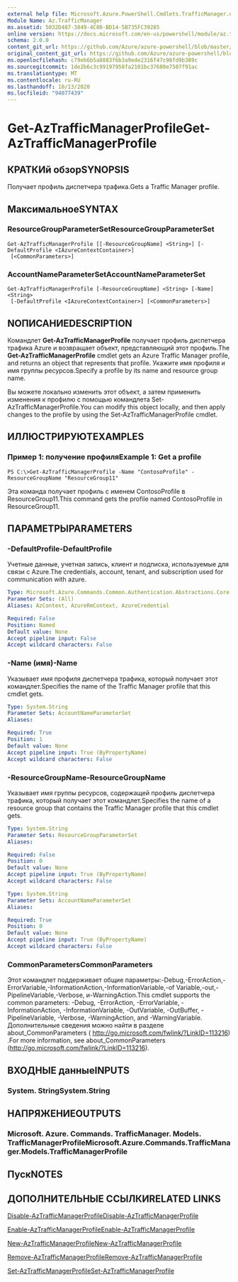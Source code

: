 ```yaml
---
external help file: Microsoft.Azure.PowerShell.Cmdlets.TrafficManager.dll-Help.xml
Module Name: Az.TrafficManager
ms.assetid: 5032D487-3849-4C80-BD14-5B735FC39285
online version: https://docs.microsoft.com/en-us/powershell/module/az.trafficmanager/get-aztrafficmanagerprofile
schema: 2.0.0
content_git_url: https://github.com/Azure/azure-powershell/blob/master/src/TrafficManager/TrafficManager/help/Get-AzTrafficManagerProfile.md
original_content_git_url: https://github.com/Azure/azure-powershell/blob/master/src/TrafficManager/TrafficManager/help/Get-AzTrafficManagerProfile.md
ms.openlocfilehash: c79eb6b5a8883f6b3a9ede2316f47c98fd9b389c
ms.sourcegitcommit: 1de2b6c3c99197958fa2101bc37680e7507f91ac
ms.translationtype: MT
ms.contentlocale: ru-RU
ms.lasthandoff: 10/13/2020
ms.locfileid: "94077439"
---
```

# <span data-ttu-id="6965b-101">Get-AzTrafficManagerProfile</span><span class="sxs-lookup"><span data-stu-id="6965b-101">Get-AzTrafficManagerProfile</span></span>

## <span data-ttu-id="6965b-102">КРАТКИй обзор</span><span class="sxs-lookup"><span data-stu-id="6965b-102">SYNOPSIS</span></span>
<span data-ttu-id="6965b-103">Получает профиль диспетчера трафика.</span><span class="sxs-lookup"><span data-stu-id="6965b-103">Gets a Traffic Manager profile.</span></span>

## <span data-ttu-id="6965b-104">Максимальное</span><span class="sxs-lookup"><span data-stu-id="6965b-104">SYNTAX</span></span>

### <span data-ttu-id="6965b-105">ResourceGroupParameterSet</span><span class="sxs-lookup"><span data-stu-id="6965b-105">ResourceGroupParameterSet</span></span>
```
Get-AzTrafficManagerProfile [[-ResourceGroupName] <String>] [-DefaultProfile <IAzureContextContainer>]
 [<CommonParameters>]
```

### <span data-ttu-id="6965b-106">AccountNameParameterSet</span><span class="sxs-lookup"><span data-stu-id="6965b-106">AccountNameParameterSet</span></span>
```
Get-AzTrafficManagerProfile [-ResourceGroupName] <String> [-Name] <String>
 [-DefaultProfile <IAzureContextContainer>] [<CommonParameters>]
```

## <span data-ttu-id="6965b-107">NОПИСАНИЕ</span><span class="sxs-lookup"><span data-stu-id="6965b-107">DESCRIPTION</span></span>
<span data-ttu-id="6965b-108">Командлет **Get-AzTrafficManagerProfile** получает профиль диспетчера трафика Azure и возвращает объект, представляющий этот профиль.</span><span class="sxs-lookup"><span data-stu-id="6965b-108">The **Get-AzTrafficManagerProfile** cmdlet gets an Azure Traffic Manager profile, and returns an object that represents that profile.</span></span>
<span data-ttu-id="6965b-109">Укажите имя профиля и имя группы ресурсов.</span><span class="sxs-lookup"><span data-stu-id="6965b-109">Specify a profile by its name and resource group name.</span></span>

<span data-ttu-id="6965b-110">Вы можете локально изменить этот объект, а затем применить изменения к профилю с помощью командлета Set-AzTrafficManagerProfile.</span><span class="sxs-lookup"><span data-stu-id="6965b-110">You can modify this object locally, and then apply changes to the profile by using the Set-AzTrafficManagerProfile cmdlet.</span></span>

## <span data-ttu-id="6965b-111">ИЛЛЮСТРИРУЮТ</span><span class="sxs-lookup"><span data-stu-id="6965b-111">EXAMPLES</span></span>

### <span data-ttu-id="6965b-112">Пример 1: получение профиля</span><span class="sxs-lookup"><span data-stu-id="6965b-112">Example 1: Get a profile</span></span>
```
PS C:\>Get-AzTrafficManagerProfile -Name "ContosoProfile" -ResourceGroupName "ResourceGroup11"
```

<span data-ttu-id="6965b-113">Эта команда получает профиль с именем ContosoProfile в ResourceGroup11.</span><span class="sxs-lookup"><span data-stu-id="6965b-113">This command gets the profile named ContosoProfile in ResourceGroup11.</span></span>

## <span data-ttu-id="6965b-114">ПАРАМЕТРЫ</span><span class="sxs-lookup"><span data-stu-id="6965b-114">PARAMETERS</span></span>

### <span data-ttu-id="6965b-115">-DefaultProfile</span><span class="sxs-lookup"><span data-stu-id="6965b-115">-DefaultProfile</span></span>
<span data-ttu-id="6965b-116">Учетные данные, учетная запись, клиент и подписка, используемые для связи с Azure.</span><span class="sxs-lookup"><span data-stu-id="6965b-116">The credentials, account, tenant, and subscription used for communication with azure.</span></span>

```yaml
Type: Microsoft.Azure.Commands.Common.Authentication.Abstractions.Core.IAzureContextContainer
Parameter Sets: (All)
Aliases: AzContext, AzureRmContext, AzureCredential

Required: False
Position: Named
Default value: None
Accept pipeline input: False
Accept wildcard characters: False
```

### <span data-ttu-id="6965b-117">-Name (имя)</span><span class="sxs-lookup"><span data-stu-id="6965b-117">-Name</span></span>
<span data-ttu-id="6965b-118">Указывает имя профиля диспетчера трафика, который получает этот командлет.</span><span class="sxs-lookup"><span data-stu-id="6965b-118">Specifies the name of the Traffic Manager profile that this cmdlet gets.</span></span>

```yaml
Type: System.String
Parameter Sets: AccountNameParameterSet
Aliases:

Required: True
Position: 1
Default value: None
Accept pipeline input: True (ByPropertyName)
Accept wildcard characters: False
```

### <span data-ttu-id="6965b-119">-ResourceGroupName</span><span class="sxs-lookup"><span data-stu-id="6965b-119">-ResourceGroupName</span></span>
<span data-ttu-id="6965b-120">Указывает имя группы ресурсов, содержащей профиль диспетчера трафика, который получает этот командлет.</span><span class="sxs-lookup"><span data-stu-id="6965b-120">Specifies the name of a resource group that contains the Traffic Manager profile that this cmdlet gets.</span></span>

```yaml
Type: System.String
Parameter Sets: ResourceGroupParameterSet
Aliases:

Required: False
Position: 0
Default value: None
Accept pipeline input: True (ByPropertyName)
Accept wildcard characters: False
```

```yaml
Type: System.String
Parameter Sets: AccountNameParameterSet
Aliases:

Required: True
Position: 0
Default value: None
Accept pipeline input: True (ByPropertyName)
Accept wildcard characters: False
```

### <span data-ttu-id="6965b-121">CommonParameters</span><span class="sxs-lookup"><span data-stu-id="6965b-121">CommonParameters</span></span>
<span data-ttu-id="6965b-122">Этот командлет поддерживает общие параметры:-Debug,-ErrorAction,-ErrorVariable,-InformationAction,-InformationVariable,-of Variable,-out,-PipelineVariable,-Verbose, и-WarningAction.</span><span class="sxs-lookup"><span data-stu-id="6965b-122">This cmdlet supports the common parameters: -Debug, -ErrorAction, -ErrorVariable, -InformationAction, -InformationVariable, -OutVariable, -OutBuffer, -PipelineVariable, -Verbose, -WarningAction, and -WarningVariable.</span></span> <span data-ttu-id="6965b-123">Дополнительные сведения можно найти в разделе about_CommonParameters ( http://go.microsoft.com/fwlink/?LinkID=113216) .</span><span class="sxs-lookup"><span data-stu-id="6965b-123">For more information, see about_CommonParameters (http://go.microsoft.com/fwlink/?LinkID=113216).</span></span>

## <span data-ttu-id="6965b-124">ВХОДНЫЕ данные</span><span class="sxs-lookup"><span data-stu-id="6965b-124">INPUTS</span></span>

### <span data-ttu-id="6965b-125">System. String</span><span class="sxs-lookup"><span data-stu-id="6965b-125">System.String</span></span>

## <span data-ttu-id="6965b-126">НАПРЯЖЕНИЕ</span><span class="sxs-lookup"><span data-stu-id="6965b-126">OUTPUTS</span></span>

### <span data-ttu-id="6965b-127">Microsoft. Azure. Commands. TrafficManager. Models. TrafficManagerProfile</span><span class="sxs-lookup"><span data-stu-id="6965b-127">Microsoft.Azure.Commands.TrafficManager.Models.TrafficManagerProfile</span></span>

## <span data-ttu-id="6965b-128">Пуск</span><span class="sxs-lookup"><span data-stu-id="6965b-128">NOTES</span></span>

## <span data-ttu-id="6965b-129">ДОПОЛНИТЕЛЬНЫЕ ССЫЛКИ</span><span class="sxs-lookup"><span data-stu-id="6965b-129">RELATED LINKS</span></span>

[<span data-ttu-id="6965b-130">Disable-AzTrafficManagerProfile</span><span class="sxs-lookup"><span data-stu-id="6965b-130">Disable-AzTrafficManagerProfile</span></span>](./Disable-AzTrafficManagerProfile.md)

[<span data-ttu-id="6965b-131">Enable-AzTrafficManagerProfile</span><span class="sxs-lookup"><span data-stu-id="6965b-131">Enable-AzTrafficManagerProfile</span></span>](./Enable-AzTrafficManagerProfile.md)

[<span data-ttu-id="6965b-132">New-AzTrafficManagerProfile</span><span class="sxs-lookup"><span data-stu-id="6965b-132">New-AzTrafficManagerProfile</span></span>](./New-AzTrafficManagerProfile.md)

[<span data-ttu-id="6965b-133">Remove-AzTrafficManagerProfile</span><span class="sxs-lookup"><span data-stu-id="6965b-133">Remove-AzTrafficManagerProfile</span></span>](./Remove-AzTrafficManagerProfile.md)

[<span data-ttu-id="6965b-134">Set-AzTrafficManagerProfile</span><span class="sxs-lookup"><span data-stu-id="6965b-134">Set-AzTrafficManagerProfile</span></span>](./Set-AzTrafficManagerProfile.md)


